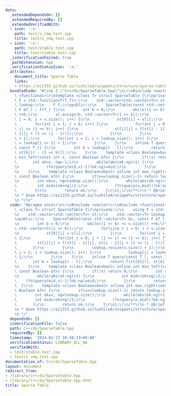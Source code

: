 ```yaml
---
data:
  _extendedDependsOn: []
  _extendedRequiredBy: []
  _extendedVerifiedWith:
  - icon: ':x:'
    path: test/s_rmq.test.cpp
    title: test/s_rmq.test.cpp
  - icon: ':x:'
    path: test/stable.test.cpp
    title: test/stable.test.cpp
  _isVerificationFailed: true
  _pathExtension: hpp
  _verificationStatusIcon: ':x:'
  attributes:
    document_title: Sparse Table
    links:
    - https://ei1333.github.io/luzhiled/snippets/structure/sparse-table.html
  bundledCode: "#line 2 \"C++/ds/SparseTable.hpp\"\n\r\n#include <vector>\r\n#include\
    \ <functional>\r\ntemplate <class T> struct SparseTable {\r\nprivate:\r\n    using\
    \ F = std::function<T(T,T)>;\r\n    std::vector<std::vector<T>> st;\r\n    std::vector<T>\
    \ lookup;\r\n    F f;\r\npublic:\r\n    SparseTable(const std::vector<T> &v, const\
    \ F &f_) : f(f_) {\r\n        int b = 0;\r\n        while((1 << b) <= v.size())\
    \ ++b;\r\n        st.assign(b, std::vector<T>(1 << b));\r\n        for(size_t\
    \ i = 0; i < v.size(); i++) {\r\n            st[0][i] = v[i];\r\n        }\r\n\
    \        for(int i = 1; i < b; i++) {\r\n            for(int j = 0; j + (1 <<\
    \ i) <= (1 << b); j++) {\r\n                st[i][j] = f(st[i - 1][j], st[i -\
    \ 1][j + (1 << (i - 1))]);\r\n            }\r\n        }\r\n        lookup.resize(v.size()\
    \ + 1);\r\n        for(int i = 2; i < lookup.size(); i++) {\r\n            lookup[i]\
    \ = lookup[i >> 1] + 1;\r\n        }\r\n    }\r\n    inline T query(const T l,\
    \ const T r) {\r\n        int b = lookup[r - l];\r\n        return f(st[b][l],\
    \ st[b][r - (1 << b)]);\r\n    }\r\n    template <class Boolean=bool> inline int\
    \ min_left(const int x, const Boolean &fn) {\r\n        if(!x) return 0;\r\n \
    \       int ok=x, ng=-1;\r\n        while(abs(ok-ng)>1) {\r\n            int mid=(ok+ng)/2;\r\
    \n            (fn(query(mid,x)-1)?ok:ng)=mid;\r\n        }\r\n        return ok;\r\
    \n    }\r\n    template <class Boolean=bool> inline int max_right(const int x,\
    \ const Boolean &fn) {\r\n        if(x==lookup.size()-1) return lookup.size()-1;\r\
    \n        int ok=x, ng=lookup.size();\r\n        while(abs(ok-ng)>1) {\r\n   \
    \         int mid=(ok+ng)/2;\r\n            (fn(query(x,mid))?ok:ng)=mid;\r\n\
    \        }\r\n        return ok;\r\n    }\r\n};\r\n/**\r\n * @brief Sparse Table\r\
    \n * @see https://ei1333.github.io/luzhiled/snippets/structure/sparse-table.html\r\
    \n */\n"
  code: "#pragma once\r\n\r\n#include <vector>\r\n#include <functional>\r\ntemplate\
    \ <class T> struct SparseTable {\r\nprivate:\r\n    using F = std::function<T(T,T)>;\r\
    \n    std::vector<std::vector<T>> st;\r\n    std::vector<T> lookup;\r\n    F f;\r\
    \npublic:\r\n    SparseTable(const std::vector<T> &v, const F &f_) : f(f_) {\r\
    \n        int b = 0;\r\n        while((1 << b) <= v.size()) ++b;\r\n        st.assign(b,\
    \ std::vector<T>(1 << b));\r\n        for(size_t i = 0; i < v.size(); i++) {\r\
    \n            st[0][i] = v[i];\r\n        }\r\n        for(int i = 1; i < b; i++)\
    \ {\r\n            for(int j = 0; j + (1 << i) <= (1 << b); j++) {\r\n       \
    \         st[i][j] = f(st[i - 1][j], st[i - 1][j + (1 << (i - 1))]);\r\n     \
    \       }\r\n        }\r\n        lookup.resize(v.size() + 1);\r\n        for(int\
    \ i = 2; i < lookup.size(); i++) {\r\n            lookup[i] = lookup[i >> 1] +\
    \ 1;\r\n        }\r\n    }\r\n    inline T query(const T l, const T r) {\r\n \
    \       int b = lookup[r - l];\r\n        return f(st[b][l], st[b][r - (1 << b)]);\r\
    \n    }\r\n    template <class Boolean=bool> inline int min_left(const int x,\
    \ const Boolean &fn) {\r\n        if(!x) return 0;\r\n        int ok=x, ng=-1;\r\
    \n        while(abs(ok-ng)>1) {\r\n            int mid=(ok+ng)/2;\r\n        \
    \    (fn(query(mid,x)-1)?ok:ng)=mid;\r\n        }\r\n        return ok;\r\n  \
    \  }\r\n    template <class Boolean=bool> inline int max_right(const int x, const\
    \ Boolean &fn) {\r\n        if(x==lookup.size()-1) return lookup.size()-1;\r\n\
    \        int ok=x, ng=lookup.size();\r\n        while(abs(ok-ng)>1) {\r\n    \
    \        int mid=(ok+ng)/2;\r\n            (fn(query(x,mid))?ok:ng)=mid;\r\n \
    \       }\r\n        return ok;\r\n    }\r\n};\r\n/**\r\n * @brief Sparse Table\r\
    \n * @see https://ei1333.github.io/luzhiled/snippets/structure/sparse-table.html\r\
    \n */"
  dependsOn: []
  isVerificationFile: false
  path: C++/ds/SparseTable.hpp
  requiredBy: []
  timestamp: '2024-02-27 10:38:23+09:00'
  verificationStatus: LIBRARY_ALL_WA
  verifiedWith:
  - test/stable.test.cpp
  - test/s_rmq.test.cpp
documentation_of: C++/ds/SparseTable.hpp
layout: document
redirect_from:
- /library/C++/ds/SparseTable.hpp
- /library/C++/ds/SparseTable.hpp.html
title: Sparse Table
---
```

